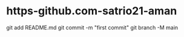 # https-github.com-satrio21-aman
git add README.md  git commit -m "first commit"  git branch -M main 
